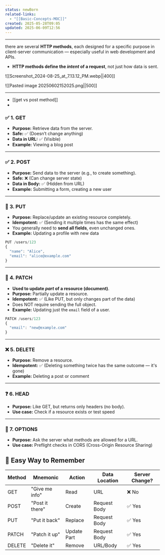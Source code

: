 ```yaml
---
status: newBorn
related-links:
  - "[[Basic-Concepts-MOC]]"
created: 2025-05-28T09:05
updated: 2025-06-09T12:56
---
```

---

there are several **HTTP methods**, each designed for a specific purpose in client-server communication — especially useful in web development and APIs.

- **HTTP methods define the _intent_ of a request**, not just how data is sent.

![[Screenshot_2024-08-25_at_7.13.12_PM.webp||400]]

![[Pasted image 20250602152025.png||500]]

---

- [[get vs post method]]
- 


### ✅ **1. GET**

- **Purpose:** Retrieve data from the server.
- **Safe:** ✅ (Doesn’t change anything)
- **Data in URL:** ✅ (Visible)
- **Example:** Viewing a blog post

---

### ✅ **2. POST**

- **Purpose:** Send data to the server (e.g., to create something).
- **Safe:** ❌ (Can change server state)
- **Data in Body:** ✅ (Hidden from URL)
- **Example:** Submitting a form, creating a new user

---

### 🔄 **3. PUT**


- **Purpose:** Replace/update an existing resource completely.
- **Idempotent:** ✅ (Sending it multiple times has the same effect)
- You generally need to **send all fields**, even unchanged ones.
- **Example:** Updating a profile with new data

```js
PUT /users/123
{
  "name": "Alice",
  "email": "alice@example.com"
}
```

---

### 🔄 **4. PATCH**

- **Used to update _part_ of a resource (document)**.
- **Purpose:** Partially update a resource.
- **Idempotent:** ✅ (Like PUT, but only changes part of the data)
- Does NOT require sending the full object.
- **Example:** Updating just the `email` field of a user.

```js
PATCH /users/123
{
  "email": "new@example.com"
}
```

---

### ❌ **5. DELETE**

- **Purpose:** Remove a resource.
- **Idempotent:** ✅ (Deleting something twice has the same outcome — it's gone)
- **Example:** Deleting a post or comment

---

### ❓ **6. HEAD**

- **Purpose:** Like GET, but returns only headers (no body).
- **Use case:** Check if a resource exists or test speed

---

### 🔎 **7. OPTIONS**

- **Purpose:** Ask the server what methods are allowed for a URL.
- **Use case:** Preflight checks in CORS (Cross-Origin Resource Sharing)


## 🧠 Easy Way to Remember

| Method | Mnemonic        | Action      | Data Location | Server Change? |
|--------|------------------|-------------|---------------|----------------|
| GET    | "Give me info"   | Read        | URL           | ❌ No          |
| POST   | "Post it there"  | Create      | Request Body  | ✅ Yes         |
| PUT    | "Put it back"    | Replace     | Request Body  | ✅ Yes         |
| PATCH  | "Patch it up"    | Update Part | Request Body  | ✅ Yes         |
| DELETE | "Delete it"      | Remove      | URL/Body      | ✅ Yes         |
